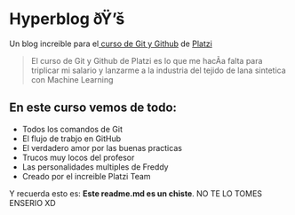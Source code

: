 # Hyperblog ðŸ’š
Un blog increi­ble para el[ curso de Git y Github](https://platzi.com/cursos/git-github/ " curso de Git y Github") de [Platzi](https://platzi.com/ "Platzi")
> El curso de Git y Github de Platzi es lo que me hacÃ­a falta para triplicar mi salario y lanzarme a la industria del tejido de lana sintetica con Machine Learning

## En este curso vemos de todo:
- Todos los comandos de Git
- El flujo de trabjo en GitHub
- El verdadero amor por las buenas practicas
- Trucos muy locos del profesor
- Las personalidades multiples de Freddy
- Creado por el increible Platzi Team

Y recuerda esto es: **Este readme.md es un chiste**.
NO TE LO TOMES ENSERIO XD